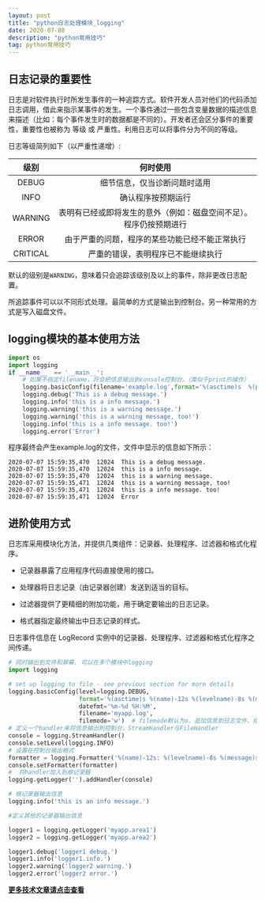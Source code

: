 ```yaml
---
layout: post
title: "python日志处理模块_logging"
date: 2020-07-08
description: "python常用技巧"
tag: python常用技巧 
--- 
```


## 日志记录的重要性

日志是对软件执行时所发生事件的一种追踪方式。软件开发人员对他们的代码添加日志调用，借此来指示某事件的发生。一个事件通过一些包含变量数据的描述信息来描述（比如：每个事件发生时的数据都是不同的）。开发者还会区分事件的重要性，重要性也被称为 等级 或 严重性。利用日志可以将事件分为不同的等级。

日志等级简列如下（以严重性递增）:

|级别 |何时使用 |
|:---:|:---:|
|DEBUG|细节信息，仅当诊断问题时适用|
|INFO|确认程序按预期运行|
|WARNING|表明有已经或即将发生的意外（例如：磁盘空间不足）。程序仍按预期进行|
|ERROR|	由于严重的问题，程序的某些功能已经不能正常执行|
|CRITICAL|严重的错误，表明程序已不能继续执行|

默认的级别是``WARNING``，意味着只会追踪该级别及以上的事件，除非更改日志配置。

所追踪事件可以以不同形式处理。最简单的方式是输出到控制台。另一种常用的方式是写入磁盘文件。

## logging模块的基本使用方法

```python
import os 
import logging
if __name__  == '__main__':
    # 如果不指定filename，将会把信息输出到console控制台。（类似于print的操作）
    logging.basicConfig(filename='example.log',format='%(asctime)s  %(process)s  %(message)s',level=logging.DEBUG)
    logging.debug('This is a debug message.')
    logging.info('this is a info message.')
    logging.warning('this is a warning message.')
    logging.warning('this is a warning message, too!')  
    logging.info('this is a info message. too!')  
    logging.error('Error')
```

程序最终会产生example.log的文件，文件中显示的信息如下所示：

```
2020-07-07 15:59:35,470  12024  This is a debug message.
2020-07-07 15:59:35,470  12024  this is a info message.
2020-07-07 15:59:35,470  12024  this is a warning message.
2020-07-07 15:59:35,471  12024  this is a warning message, too!
2020-07-07 15:59:35,471  12024  this is a info message. too!
2020-07-07 15:59:35,471  12024  Error
```

## 进阶使用方式

日志库采用模块化方法，并提供几类组件：记录器、处理程序、过滤器和格式化程序。

* 记录器暴露了应用程序代码直接使用的接口。

* 处理器将日志记录（由记录器创建）发送到适当的目标。

* 过滤器提供了更精细的附加功能，用于确定要输出的日志记录。

* 格式器指定最终输出中日志记录的样式。

日志事件信息在 LogRecord 实例中的记录器、处理程序、过滤器和格式化程序之间传递。


```python
# 同时输出到文件和屏幕. 可以在多个模块中logging
import logging

# set up logging to file - see previous section for more details
logging.basicConfig(level=logging.DEBUG,
                    format='%(asctime)s %(name)-12s %(levelname)-8s %(message)s',
                    datefmt='%m-%d %H:%M',
                    filename='myapp.log',
                    filemode='w')  # filemode默认为a，追加信息到日志文件，指定为‘w'，重新写入 文件，之前的文件信息丢失
# 定义一个handler来将信息输出到控制台，StreamHandler与FileHandler
console = logging.StreamHandler()
console.setLevel(logging.INFO)
# 设置在控制台输出格式
formatter = logging.Formatter('%(name)-12s: %(levelname)-8s %(message)s')
console.setFormatter(formatter)
#  将handler加入到根记录器
logging.getLogger('').addHandler(console)

# 根记录器输出信息
logging.info('this is an info message.')

#定义其他的记录器输出信息

logger1 = logging.getLogger('myapp.area1')
logger2 = logging.getLogger('myapp.area2')

logger1.debug('logger1 debug.')
logger1.info('logger1.info.')
logger2.warning('logger2 warning.')
logger2.error('logger2 error.')
```



**[更多技术文章请点击查看](https://lxztju.github.io/tags/)**